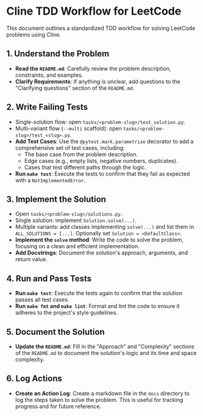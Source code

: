 # Cline TDD Workflow for LeetCode

This document outlines a standardized TDD workflow for solving LeetCode problems using Cline.

## 1. Understand the Problem

- **Read the `README.md`**: Carefully review the problem description, constraints, and examples.
- **Clarify Requirements**: If anything is unclear, add questions to the "Clarifying questions" section of the `README.md`.

## 2. Write Failing Tests

- Single-solution flow: open `tasks/<problem-slug>/test_solution.py`.
- Multi-variant flow (`--multi` scaffold): open `tasks/<problem-slug>/test_<slug>.py`.
- **Add Test Cases**: Use the `@pytest.mark.parametrize` decorator to add a comprehensive set of test cases, including:
  - The base case from the problem description.
  - Edge cases (e.g., empty lists, negative numbers, duplicates).
  - Cases that test different paths through the logic.
- **Run `make test`**: Execute the tests to confirm that they fail as expected with a `NotImplementedError`.

## 3. Implement the Solution

- Open `tasks/<problem-slug>/solutions.py`.
- Single solution: implement `Solution.solve(...)`.
- Multiple variants: add classes implementing `solve(...)` and list them in `ALL_SOLUTIONS = [...]`. Optionally set `Solution = <DefaultClass>`.
- **Implement the `solve` method**: Write the code to solve the problem, focusing on a clean and efficient implementation.
- **Add Docstrings**: Document the solution's approach, arguments, and return value.

## 4. Run and Pass Tests

- **Run `make test`**: Execute the tests again to confirm that the solution passes all test cases.
- **Run `make fmt` and `make lint`**: Format and lint the code to ensure it adheres to the project's style guidelines.

## 5. Document the Solution

- **Update the `README.md`**: Fill in the "Approach" and "Complexity" sections of the `README.md` to document the solution's logic and its time and space complexity.

## 6. Log Actions

- **Create an Action Log**: Create a markdown file in the `docs` directory to log the steps taken to solve the problem. This is useful for tracking progress and for future reference.
